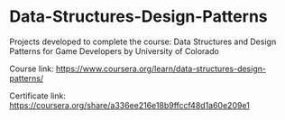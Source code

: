 # Data-Structures-Design-Patterns
Projects developed to complete the course: Data Structures and Design Patterns for Game Developers by University of Colorado

Course link: https://www.coursera.org/learn/data-structures-design-patterns/

Certificate link: https://coursera.org/share/a336ee216e18b9ffccf48d1a60e209e1

